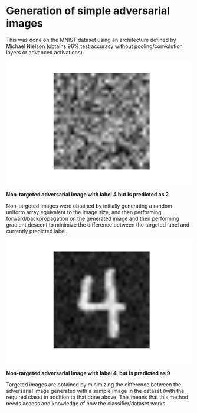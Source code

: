 # Generation of simple adversarial images

This was done on the MNIST dataset using an architecture defined by Michael Nielson (obtains 96% test accuracy without pooling/convolution layers or advanced activations).

![alt_text](/output_images/Nontargeted_4.png)

**Non-targeted adversarial image with label 4 but is predicted as 2**

Non-targeted images were obtained by initially generating a random uniform array equivalent to the image size, and then performing forward/backpropagation on the generated image and then performing gradient descent to minimize the difference between the targeted label and currently predicted label.

![alt_text](/output_images/Targeted_4.png)

**Non-targeted adversarial image with label 4, but is predicted as 9**

Targeted images are obtained by minimizing the difference between the adversarial image generated with a sample image in the dataset (with the required class) in addition to that done above. This means that this method needs access and knowledge of how the classifier/dataset works. 
